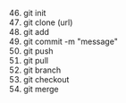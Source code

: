 46. git init 
47. git clone (url)
48. git add
49. git commit -m "message"
50. git push
51. git pull 
52. git branch 
53. git checkout 
54. git merge 